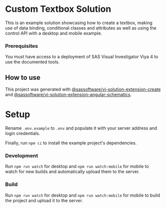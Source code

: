 # Custom Textbox Solution

This is an example solution showcasing how to create a textbox, making use of data binding, conditional classes and attributes as well as using the control API with a desktop and mobile example.

### Prerequisites

You must have access to a deployment of SAS Visual Investigator Viya 4 to use the documented tools.

## How to use

This project was generated with [@sassoftware/vi-solution-extension-create](https://www.npmjs.com/package/@sassoftware/vi-solution-extension-create) and [@sassoftware/vi-solution-extension-angular-schematics](https://www.npmjs.com/package/@sassoftware/vi-solution-extension-angular-schematics).

# Setup

Rename `.env.example` to `.env` and populate it with your server address and login credentials.

Finally, run `npm ci` to install the example project's dependencies.

### Development

Run `npm run watch` for desktop and `npm run watch:mobile` for mobile to watch for new builds and automatically upload them to the server.

### Build

Run `npm run watch` for desktop and `npm run watch:mobile` for mobile to build the project and upload it to the server.
